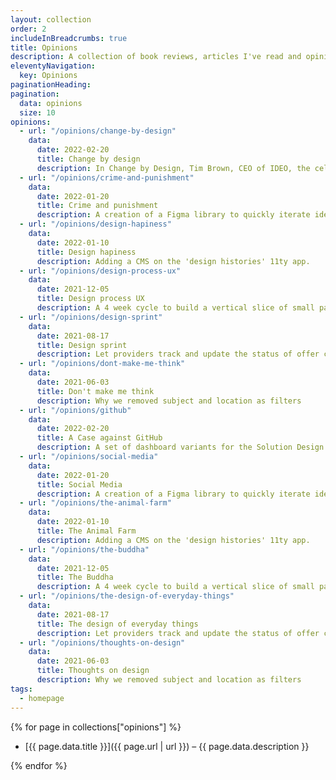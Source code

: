 ```yaml
---
layout: collection
order: 2
includeInBreadcrumbs: true
title: Opinions
description: A collection of book reviews, articles I've read and opinion blogs I have written.
eleventyNavigation:
  key: Opinions
paginationHeading:
pagination:
  data: opinions
  size: 10
opinions:
  - url: "/opinions/change-by-design"
    data:
      date: 2022-02-20
      title: Change by design
      description: In Change by Design, Tim Brown, CEO of IDEO, the celebrated innovation and design firm, shows how the techniques and strategies of design belong at every level of business.
  - url: "/opinions/crime-and-punishment"
    data:
      date: 2022-01-20
      title: Crime and punishment
      description: A creation of a Figma library to quickly iterate ideas with little time cost.
  - url: "/opinions/design-hapiness"
    data:
      date: 2022-01-10
      title: Design hapiness
      description: Adding a CMS on the 'design histories' 11ty app.
  - url: "/opinions/design-process-ux"
    data:
      date: 2021-12-05
      title: Design process UX
      description: A 4 week cycle to build a vertical slice of small part of the service.
  - url: "/opinions/design-sprint"
    data:
      date: 2021-08-17
      title: Design sprint
      description: Let providers track and update the status of offer conditions individually.
  - url: "/opinions/dont-make-me-think"
    data:
      date: 2021-06-03
      title: Don't make me think
      description: Why we removed subject and location as filters
  - url: "/opinions/github"
    data:
      date: 2022-02-20
      title: A Case against GitHub
      description: A set of dashboard variants for the Solution Design and Development team.
  - url: "/opinions/social-media"
    data:
      date: 2022-01-20
      title: Social Media
      description: A creation of a Figma library to quickly iterate ideas with little time cost.
  - url: "/opinions/the-animal-farm"
    data:
      date: 2022-01-10
      title: The Animal Farm
      description: Adding a CMS on the 'design histories' 11ty app.
  - url: "/opinions/the-buddha"
    data:
      date: 2021-12-05
      title: The Buddha
      description: A 4 week cycle to build a vertical slice of small part of the service.
  - url: "/opinions/the-design-of-everyday-things"
    data:
      date: 2021-08-17
      title: The design of everyday things
      description: Let providers track and update the status of offer conditions individually.
  - url: "/opinions/thoughts-on-design"
    data:
      date: 2021-06-03
      title: Thoughts on design
      description: Why we removed subject and location as filters
tags:
  - homepage
---
```


{% for page in collections["opinions"] %}

- [{{ page.data.title }}]({{ page.url | url }}) – {{ page.data.description }}

{% endfor %}

